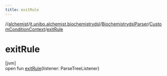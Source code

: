 ```yaml
---
title: exitRule
---
```

//[alchemist](../../../../index.html)/[it.unibo.alchemist.biochemistrydsl](../../index.html)/[BiochemistrydslParser](../index.html)/[CustomConditionContext](index.html)/[exitRule](exit-rule.html)



# exitRule



[jvm]\
open fun [exitRule](exit-rule.html)(listener: ParseTreeListener)




